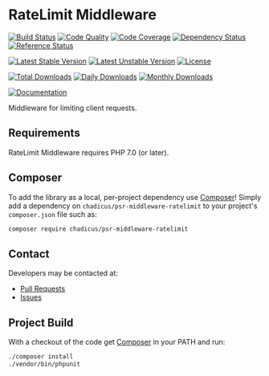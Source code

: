 # RateLimit Middleware

[![Build Status](https://travis-ci.org/chadicus/psr-middleware-ratelimit.svg?branch=master)](https://travis-ci.org/chadicus/psr-middleware-ratelimit)
[![Code Quality](https://scrutinizer-ci.com/g/chadicus/psr-middleware-ratelimit/badges/quality-score.png?b=master)](https://scrutinizer-ci.com/g/chadicus/psr-middleware-ratelimit/?branch=master)
[![Code Coverage](https://coveralls.io/repos/github/chadicus/psr-middleware-ratelimit/badge.svg?branch=master)](https://coveralls.io/github/chadicus/psr-middleware-ratelimit?branch=master)
[![Dependency Status](https://www.versioneye.com/user/projects/55b9075e653762001a0012b3/badge.svg?style=flat)](https://www.versioneye.com/user/projects/55b9075e653762001a0012b3)
[![Reference Status](https://www.versioneye.com/php/chadicus:psr-middleware-ratelimit/reference_badge.svg?style=flat)](https://www.versioneye.com/php/chadicus:psr-middleware-ratelimit/references)

[![Latest Stable Version](https://poser.pugx.org/chadicus/psr-middleware-ratelimit/v/stable)](https://packagist.org/packages/chadicus/psr-middleware-ratelimit)
[![Latest Unstable Version](https://poser.pugx.org/chadicus/psr-middleware-ratelimit/v/unstable)](https://packagist.org/packages/chadicus/psr-middleware-ratelimit)
[![License](https://poser.pugx.org/chadicus/psr-middleware-ratelimit/license)](https://packagist.org/packages/chadicus/psr-middleware-ratelimit)

[![Total Downloads](https://poser.pugx.org/chadicus/psr-middleware-ratelimit/downloads)](https://packagist.org/packages/chadicus/psr-middleware-ratelimit)
[![Daily Downloads](https://poser.pugx.org/chadicus/psr-middleware-ratelimit/d/daily)](https://packagist.org/packages/chadicus/psr-middleware-ratelimit)
[![Monthly Downloads](https://poser.pugx.org/chadicus/psr-middleware-ratelimit/d/monthly)](https://packagist.org/packages/chadicus/psr-middleware-ratelimit)

[![Documentation](https://img.shields.io/badge/reference-phpdoc-blue.svg?style=flat)](http://pholiophp.org/chadicus/psr-middleware-ratelimit)

Middleware for limiting client requests.

## Requirements

RateLimit Middleware requires PHP 7.0 (or later).

## Composer
To add the library as a local, per-project dependency use [Composer](http://getcomposer.org)! Simply add a dependency on
`chadicus/psr-middleware-ratelimit` to your project's `composer.json` file such as:

```sh
composer require chadicus/psr-middleware-ratelimit
```

## Contact
Developers may be contacted at:

 * [Pull Requests](https://github.com/chadicus/psr-middleware-ratelimit/pulls)
 * [Issues](https://github.com/chadicus/psr-middleware-ratelimit/issues)

## Project Build
With a checkout of the code get [Composer](http://getcomposer.org) in your PATH and run:

```sh
./composer install
./vendor/bin/phpunit
```
